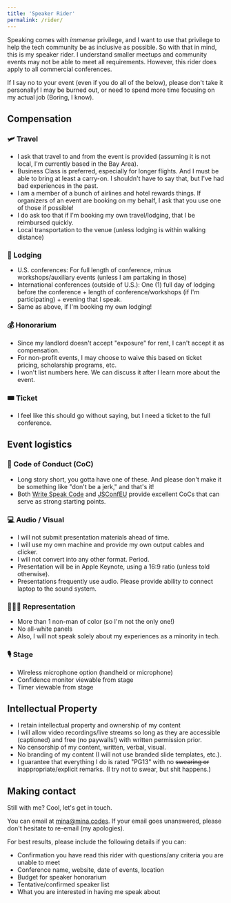```yaml
---
title: 'Speaker Rider'
permalink: /rider/
---
```


Speaking comes with _immense_ privilege, and I want to use that privilege to help the tech community be as inclusive as possible. So with that in mind, this is my speaker rider. I understand smaller meetups and community events may not be able to meet all requirements. However, this rider does apply to all commercial conferences.

If I say no to your event (even if you do all of the below), please don't take it personally! I may be burned out, or need to spend more time focusing on my actual job (Boring, I know).

## Compensation

### 🛩️ Travel
- I ask that travel to and from the event is provided (assuming it is not local, I'm currently based in the Bay Area).
- Business Class is preferred, especially for longer flights. And I must be able to bring at least a carry-on. I shouldn't have to say that, but I've had bad experiences in the past.
- I am a member of a bunch of airlines and hotel rewards things. If organizers of an event are booking on my behalf, I ask that you use one of those if possible!
- I do ask too that if I'm booking my own travel/lodging, that I be reimbursed quickly.
- Local transportation to the venue (unless lodging is within walking distance)

### 🏨 Lodging
- U.S. conferences: For full length of conference, minus workshops/auxiliary events (unless I am partaking in those)
- International conferences (outside of U.S.): One (1) full day of lodging before the conference + length of conference/workshops (if I'm participating) + evening that I speak.
- Same as above, if I'm booking my own lodging!

### 💰 Honorarium
- Since my landlord doesn't accept "exposure" for rent, I can't accept it as compensation.
- For non-profit events, I may choose to waive this based on ticket pricing, scholarship programs, etc.
- I won't list numbers here. We can discuss it after I learn more about the event.

### 🎟 Ticket
- I feel like this should go without saying, but I need a ticket to the full conference.

## Event logistics

### 📝 Code of Conduct (CoC)
- Long story short, you gotta have one of these. And please don't make it be something like "don't be a jerk," and that's it!
- Both [Write Speak Code](https://www.writespeakcode.com/code-of-conduct/) and [JSConfEU](https://2019.jsconf.eu/code-of-conduct/) provide excellent CoCs that can serve as strong starting points.

### 💻 Audio / Visual
- I will not submit presentation materials ahead of time.
- I will use my own machine and provide my own output cables and clicker.
- I will not convert into any other format. Period.
- Presentation will be in Apple Keynote, using a 16:9 ratio (unless told otherwise).
- Presentations frequently use audio. Please provide ability to connect laptop to the sound system.

### 🙎🏾‍♀️ Representation
- More than 1 non-man of color (so I'm not the only one!)
- No all-white panels
- Also, I will not speak solely about my experiences as a minority in tech.

### 🎙 Stage
- Wireless microphone option (handheld or microphone)
- Confidence monitor viewable from stage
- Timer viewable from stage

## Intellectual Property
- I retain intellectual property and ownership of my content
- I will allow video recordings/live streams so long as they are accessible (captioned) and free (no paywalls!) with written permission prior.
- No censorship of my content, written, verbal, visual.
- No branding of my content (I will not use branded slide templates, etc.).
- I guarantee that everything I do is rated "PG13" with no ~~swearing or~~ inappropriate/explicit remarks. (I try not to swear, but shit happens.)

## Making contact
Still with me? Cool, let's get in touch.

You can email at mina@mina.codes. If your email goes unanswered, please don't hesitate to re-email (my apologies).

For best results, please include the following details if you can:

- Confirmation you have read this rider with questions/any criteria you are unable to meet
- Conference name, website, date of events, location
- Budget for speaker honorarium
- Tentative/confirmed speaker list
- What you are interested in having me speak about